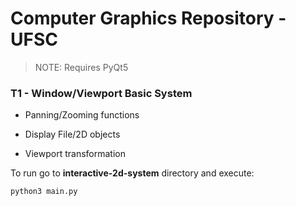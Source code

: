 # Computer Graphics Repository - UFSC
> NOTE: Requires PyQt5
### T1 - Window/Viewport Basic System

- Panning/Zooming functions

- Display File/2D objects

- Viewport transformation

To run go to **interactive-2d-system** directory and execute:
```
python3 main.py
```
